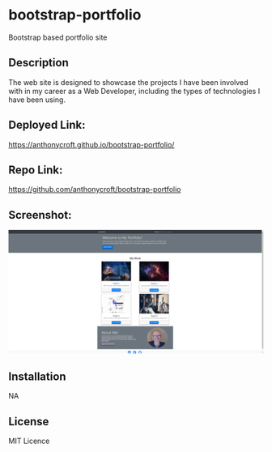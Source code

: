 # bootstrap-portfolio
Bootstrap based portfolio site

## Description

The web site is designed to showcase the projects I have been involved with in my career as a Web Developer, including the types of technologies I have been using.

## Deployed Link:

https://anthonycroft.github.io/bootstrap-portfolio/

## Repo Link:

https://github.com/anthonycroft/bootstrap-portfolio

## Screenshot:

![Bootstrap Portfolio Home Page](https://github.com/anthonycroft/bootstrap-portfolio/blob/main/assets/images/bootstrap-portfolio-site.png)


## Installation

NA

## License

MIT Licence
